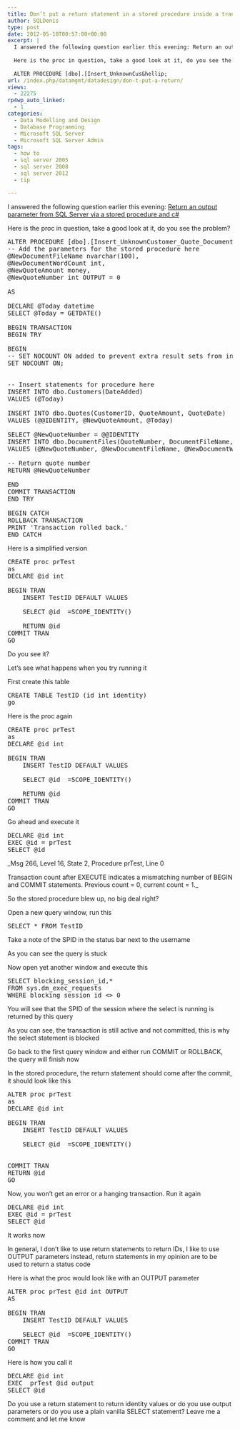 ```yaml
---
title: Don’t put a return statement in a stored procedure inside a transaction
author: SQLDenis
type: post
date: 2012-05-18T00:57:00+00:00
excerpt: |
  I answered the following question earlier this evening: Return an output parameter from SQL Server via a stored procedure and c#
  
  Here is the proc in question, take a good look at it, do you see the problem?
  
  ALTER PROCEDURE [dbo].[Insert_UnknownCus&hellip;
url: /index.php/datamgmt/datadesign/don-t-put-a-return/
views:
  - 22275
rp4wp_auto_linked:
  - 1
categories:
  - Data Modelling and Design
  - Database Programming
  - Microsoft SQL Server
  - Microsoft SQL Server Admin
tags:
  - how to
  - sql server 2005
  - sql server 2008
  - sql server 2012
  - tip

---
```

I answered the following question earlier this evening: [Return an output parameter from SQL Server via a stored procedure and c#][1]

Here is the proc in question, take a good look at it, do you see the problem?

<pre>ALTER PROCEDURE [dbo].[Insert_UnknownCustomer_Quote_Document]
-- Add the parameters for the stored procedure here
@NewDocumentFileName nvarchar(100),
@NewDocumentWordCount int,
@NewQuoteAmount money,
@NewQuoteNumber int OUTPUT = 0

AS

DECLARE @Today datetime
SELECT @Today = GETDATE()

BEGIN TRANSACTION
BEGIN TRY

BEGIN
-- SET NOCOUNT ON added to prevent extra result sets from interfering with SELECT statements.
SET NOCOUNT ON;


-- Insert statements for procedure here
INSERT INTO dbo.Customers(DateAdded)
VALUES (@Today)

INSERT INTO dbo.Quotes(CustomerID, QuoteAmount, QuoteDate)
VALUES (@@IDENTITY, @NewQuoteAmount, @Today)

SELECT @NewQuoteNumber = @@IDENTITY
INSERT INTO dbo.DocumentFiles(QuoteNumber, DocumentFileName, DocumentFileWordCount)
VALUES (@NewQuoteNumber, @NewDocumentFileName, @NewDocumentWordCount)

-- Return quote number
RETURN @NewQuoteNumber

END
COMMIT TRANSACTION
END TRY

BEGIN CATCH
ROLLBACK TRANSACTION
PRINT 'Transaction rolled back.'
END CATCH</pre>

Here is a simplified version

<pre>CREATE proc prTest
as
DECLARE @id int

BEGIN TRAN
	INSERT TestID DEFAULT VALUES

	SELECT @id  =SCOPE_IDENTITY()

	RETURN @id
COMMIT TRAN
GO</pre>

Do you see it?

Let&#8217;s see what happens when you try running it

First create this table

<pre>CREATE TABLE TestID (id int identity)
go</pre>

Here is the proc again

<pre>CREATE proc prTest
as
DECLARE @id int

BEGIN TRAN
	INSERT TestID DEFAULT VALUES

	SELECT @id  =SCOPE_IDENTITY()

	RETURN @id
COMMIT TRAN
GO</pre>

Go ahead and execute it

<pre>DECLARE @id int
EXEC @id = prTest
SELECT @id</pre>

_Msg 266, Level 16, State 2, Procedure prTest, Line 0
  
Transaction count after EXECUTE indicates a mismatching number of BEGIN and COMMIT statements. Previous count = 0, current count = 1._

So the stored procedure blew up, no big deal right?
  
Open a new query window, run this

<pre>SELECT * FROM TestID</pre>

Take a note of the SPID in the status bar next to the username

As you can see the query is stuck
  
Now open yet another window and execute this

<pre>SELECT blocking_session_id,* 
FROM sys.dm_exec_requests
WHERE blocking_session_id &lt;&gt; 0</pre>

You will see that the SPID of the session where the select is running is returned by this query

As you can see, the transaction is still active and not committed, this is why the select statement is blocked

Go back to the first query window and either run COMMIT or ROLLBACK, the query will finish now

In the stored procedure, the return statement should come after the commit, it should look like this

<pre>ALTER proc prTest
as
DECLARE @id int

BEGIN TRAN
	INSERT TestID DEFAULT VALUES

	SELECT @id  =SCOPE_IDENTITY()


COMMIT TRAN
RETURN @id
GO</pre>

Now, you won&#8217;t get an error or a hanging transaction. Run it again

<pre>DECLARE @id int
EXEC @id = prTest
SELECT @id</pre>

It works now

In general, I don&#8217;t like to use return statements to return IDs, I like to use OUTPUT parameters instead, return statements in my opinion are to be used to return a status code

Here is what the proc would look like with an OUTPUT parameter

<pre>ALTER proc prTest @id int OUTPUT
AS

BEGIN TRAN
	INSERT TestID DEFAULT VALUES

	SELECT @id  =SCOPE_IDENTITY()
COMMIT TRAN
GO</pre>

Here is how you call it

<pre>DECLARE @id int
EXEC  prTest @id output
SELECT @id</pre>

Do you use a return statement to return identity values or do you use output parameters or do you use a plain vanilla SELECT statement? Leave me a comment and let me know

 [1]: http://stackoverflow.com/questions/10645730/return-an-output-parameter-from-sql-server-via-a-stored-procedure-and-c-sharp/10645751#10645751